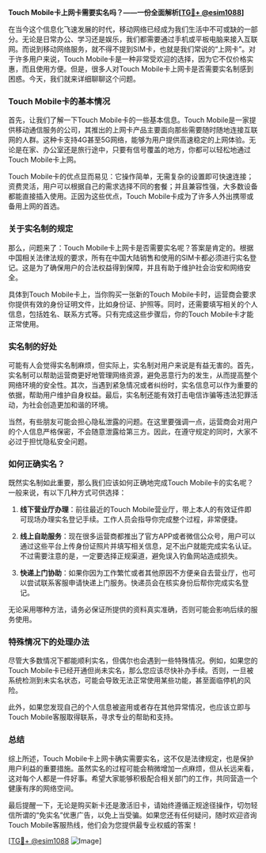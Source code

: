 **Touch Mobile卡上网卡需要实名吗？——一份全面解析[[TG💪+ @esim1088](https://t.me/s/esim1088)]**

在当今这个信息化飞速发展的时代，移动网络已经成为我们生活中不可或缺的一部分。无论是日常办公、学习还是娱乐，我们都需要通过手机或平板电脑来接入互联网。而说到移动网络服务，就不得不提到SIM卡，也就是我们常说的“上网卡”。对于许多用户来说，Touch Mobile卡是一种非常受欢迎的选择，因为它不仅价格实惠，而且使用方便。但是，很多人对Touch Mobile卡上网卡是否需要实名制感到困惑。今天，我们就来详细聊聊这个问题。

### Touch Mobile卡的基本情况

首先，让我们了解一下Touch Mobile卡的一些基本信息。Touch Mobile是一家提供移动通信服务的公司，其推出的上网卡产品主要面向那些需要随时随地连接互联网的人群。这种卡支持4G甚至5G网络，能够为用户提供高速稳定的上网体验。无论是在家、办公室还是旅行途中，只要有信号覆盖的地方，你都可以轻松地通过Touch Mobile卡上网。

Touch Mobile卡的优点显而易见：它操作简单，无需复杂的设置即可快速连接；资费灵活，用户可以根据自己的需求选择不同的套餐；并且兼容性强，大多数设备都能直接插入使用。正因为这些优点，Touch Mobile卡成为了许多人外出携带或备用上网的首选。

### 关于实名制的规定

那么，问题来了：Touch Mobile卡上网卡是否需要实名呢？答案是肯定的。根据中国相关法律法规的要求，所有在中国大陆销售和使用的SIM卡都必须进行实名登记。这是为了确保用户的合法权益得到保障，并且有助于维护社会治安和网络安全。

具体到Touch Mobile卡上，当你购买一张新的Touch Mobile卡时，运营商会要求你提供有效的身份证明文件，比如身份证、护照等。同时，还需要填写相关的个人信息，包括姓名、联系方式等。只有完成这些步骤后，你的Touch Mobile卡才能正常使用。

### 实名制的好处

可能有人会觉得实名制麻烦，但实际上，实名制对用户来说是有益无害的。首先，实名制可以帮助运营商更好地管理网络资源，避免恶意行为的发生，从而提高整个网络环境的安全性。其次，当遇到紧急情况或者纠纷时，实名信息可以作为重要的依据，帮助用户维护自身权益。最后，实名制还能有效打击电信诈骗等违法犯罪活动，为社会创造更加和谐的环境。

当然，有些朋友可能会担心隐私泄露的问题。在这里要强调一点，运营商会对用户的个人信息严格保密，不会随意泄露给第三方。因此，在遵守规定的同时，大家不必过于担忧隐私安全问题。

### 如何正确实名？

既然实名制如此重要，那么我们应该如何正确地完成Touch Mobile卡的实名呢？一般来说，有以下几种方式可供选择：

1. **线下营业厅办理**：前往最近的Touch Mobile营业厅，带上本人的有效证件即可现场办理实名登记手续。工作人员会指导你完成整个过程，非常便捷。
   
2. **线上自助服务**：现在很多运营商都推出了官方APP或者微信公众号，用户可以通过这些平台上传身份证照片并填写相关信息，足不出户就能完成实名认证。不过需要注意的是，一定要选择正规渠道，避免误入钓鱼网站造成损失。

3. **快递上门协助**：如果你因为工作繁忙或者其他原因不方便亲自去营业厅，也可以尝试联系客服申请快递上门服务。快递员会在核实身份后帮你完成实名登记。

无论采用哪种方法，请务必保证所提供的资料真实准确，否则可能会影响后续的服务使用。

### 特殊情况下的处理办法

尽管大多数情况下都能顺利实名，但偶尔也会遇到一些特殊情况。例如，如果您的Touch Mobile卡已经开通但尚未实名，那么您应该尽快补办手续。否则，一旦被系统检测到未实名状态，可能会导致无法正常使用某些功能，甚至面临停机的风险。

此外，如果您发现自己的个人信息被盗用或者存在其他异常情况，也应该立即与Touch Mobile客服取得联系，寻求专业的帮助和支持。

### 总结

综上所述，Touch Mobile卡上网卡确实需要实名，这不仅是法律规定，也是保护用户利益的重要措施。虽然实名的过程可能会稍微增加一点麻烦，但从长远来看，这对每个人都是一件好事。希望大家能够积极配合相关部门的工作，共同营造一个健康有序的网络空间。

最后提醒一下，无论是购买新卡还是激活旧卡，请始终遵循正规途径操作，切勿轻信所谓的“免实名”优惠广告，以免上当受骗。如果您还有任何疑问，随时欢迎咨询Touch Mobile客服热线，他们会为您提供最专业权威的答案！

[[TG💪+ @esim1088](https://t.me/s/esim1088) ![Image](https://i.postimg.cc/4NQfJmqS/Snipaste-2025-05-13-00-14-12.png)]